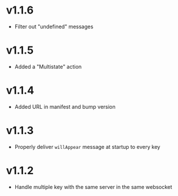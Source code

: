# v1.1.6
- Filter out "undefined" messages

# v1.1.5
- Added a "Multistate" action

# v1.1.4
- Added URL in manifest and bump version

# v1.1.3
- Properly deliver `willAppear` message at startup to every key

# v1.1.2
- Handle multiple key with the same server in the same websocket